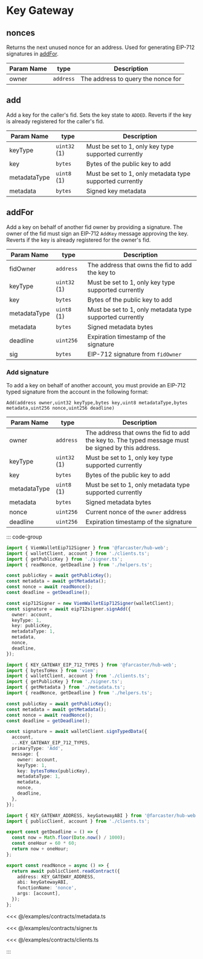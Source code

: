 # Key Gateway

## nonces

Returns the next unused nonce for an address. Used for generating EIP-712 signatures in [addFor](#addFor).

| Param Name | type      | Description                        |
| ---------- | --------- | ---------------------------------- |
| owner      | `address` | The address to query the nonce for |

## add

Add a key for the caller's fid. Sets the key state to `ADDED`. Reverts if the key is already registered for the caller's fid.

| Param Name   | type         | Description                                              |
| ------------ | ------------ | -------------------------------------------------------- |
| keyType      | `uint32` (1) | Must be set to 1, only key type supported currently      |
| key          | `bytes`      | Bytes of the public key to add                           |
| metadataType | `uint8` (1)  | Must be set to 1, only metadata type supported currently |
| metadata     | `bytes`      | Signed key metadata                                      |

## addFor

Add a key on behalf of another fid owner by providing a signature. The owner of the fid must sign an EIP-712 `AddKey` message approving the key. Reverts if the key is already registered for the owner's fid.

| Param Name   | type         | Description                                              |
| ------------ | ------------ | -------------------------------------------------------- |
| fidOwner     | `address`    | The address that owns the fid to add the key to          |
| keyType      | `uint32` (1) | Must be set to 1, only key type supported currently      |
| key          | `bytes`      | Bytes of the public key to add                           |
| metadataType | `uint8` (1)  | Must be set to 1, only metadata type supported currently |
| metadata     | `bytes`      | Signed metadata bytes                                    |
| deadline     | `uint256`    | Expiration timestamp of the signature                    |
| sig          | `bytes`      | EIP-712 signature from `fidOwner`                        |

### Add signature

To add a key on behalf of another account, you must provide an EIP-712 typed signature from the account in the following format:

`Add(address owner,uint32 keyType,bytes key,uint8 metadataType,bytes metadata,uint256 nonce,uint256 deadline)`

| Param Name   | type         | Description                                                                                        |
| ------------ | ------------ | -------------------------------------------------------------------------------------------------- |
| owner        | `address`    | The address that owns the fid to add the key to. The typed message must be signed by this address. |
| keyType      | `uint32` (1) | Must be set to 1, only key type supported currently                                                |
| key          | `bytes`      | Bytes of the public key to add                                                                     |
| metadataType | `uint8` (1)  | Must be set to 1, only metadata type supported currently                                           |
| metadata     | `bytes`      | Signed metadata bytes                                                                              |
| nonce        | `uint256`    | Current nonce of the `owner` address                                                               |
| deadline     | `uint256`    | Expiration timestamp of the signature                                                              |

::: code-group

```ts [@farcaster/hub-web]
import { ViemWalletEip712Signer } from '@farcaster/hub-web';
import { walletClient, account } from './clients.ts';
import { getPublicKey } from './signer.ts';
import { readNonce, getDeadline } from './helpers.ts';

const publicKey = await getPublicKey();
const metadata = await getMetadata();
const nonce = await readNonce();
const deadline = getDeadline();

const eip712Signer = new ViemWalletEip712Signer(walletClient);
const signature = await eip712signer.signAdd({
  owner: account,
  keyType: 1,
  key: publicKey,
  metadataType: 1,
  metadata,
  nonce,
  deadline,
});
```

```ts [Viem]
import { KEY_GATEWAY_EIP_712_TYPES } from '@farcaster/hub-web';
import { bytesToHex } from 'viem';
import { walletClient, account } from './clients.ts';
import { getPublicKey } from './signer.ts';
import { getMetadata } from './metadata.ts';
import { readNonce, getDeadline } from './helpers.ts';

const publicKey = await getPublicKey();
const metadata = await getMetadata();
const nonce = await readNonce();
const deadline = getDeadline();

const signature = await walletClient.signTypedData({
  account,
  ...KEY_GATEWAY_EIP_712_TYPES,
  primaryType: 'Add',
  message: {
    owner: account,
    keyType: 1,
    key: bytesToHex(publicKey),
    metadataType: 1,
    metadata,
    nonce,
    deadline,
  },
});
```

```ts [helpers.ts]
import { KEY_GATEWAY_ADDRESS, keyGatewayABI } from '@farcaster/hub-web';
import { publicClient, account } from './clients.ts';

export const getDeadline = () => {
  const now = Math.floor(Date.now() / 1000);
  const oneHour = 60 * 60;
  return now + oneHour;
};

export const readNonce = async () => {
  return await publicClient.readContract({
    address: KEY_GATEWAY_ADDRESS,
    abi: keyGatewayABI,
    functionName: 'nonce',
    args: [account],
  });
};
```

<<< @/examples/contracts/metadata.ts

<<< @/examples/contracts/signer.ts

<<< @/examples/contracts/clients.ts

:::
